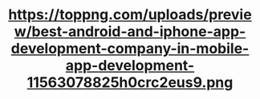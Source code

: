 <h1 align="center">
  <a href="https://git.io/typing-svg">
   https://toppng.com/uploads/preview/best-android-and-iphone-app-development-company-in-mobile-app-development-11563078825h0crc2eus9.png
  </a>
</h1>
